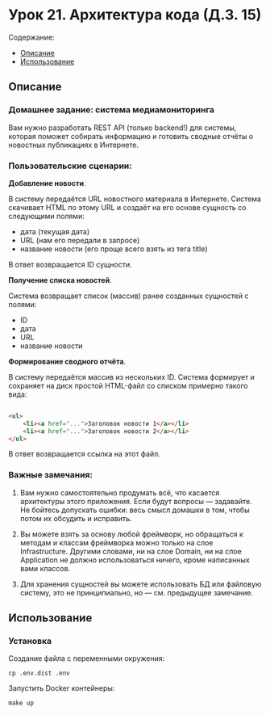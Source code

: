 # Урок 21. Архитектура кода (Д.З. 15)

Содержание:

- [Описание](#описание)
- [Использование](#использование)

## Описание

### Домашнее задание: система медиамониторинга

Вам нужно разработать REST API (только backend!) для системы, которая поможет собирать информацию и готовить
сводные отчёты о новостных публикациях в Интернете.

### Пользовательские сценарии:

**Добавление новости**.

В систему передаётся URL новостного материала в Интернете. Система скачивает HTML по этому URL и создаёт на его основе
сущность со следующими полями:

- дата (текущая дата)
- URL (нам его передали в запросе)
- название новости (его проще всего взять из тега title)

В ответ возвращается ID сущности.

**Получение списка новостей**.

Система возвращает список (массив) ранее созданных сущностей с полями:

- ID
- дата
- URL
- название новости

**Формирование сводного отчёта**.

В систему передаётся массив из нескольких ID. Система формирует и сохраняет на диск простой HTML-файл со списком
примерно такого вида:

```html

<ul>
    <li><a href="...">Заголовок новости 1</a></li>
    <li><a href="...">Заголовок новости 2</a></li>
</ul>
```

В ответ возвращается ссылка на этот файл.

### Важные замечания:

1) Вам нужно самостоятельно продумать всё, что касается архитектуры этого приложения. Если будут вопросы — задавайте. Не
   бойтесь допускать ошибки: весь смысл домашки в том, чтобы потом их обсудить и исправить.

2) Вы можете взять за основу любой фреймворк, но обращаться к методам и классам фреймворка можно только на слое
   Infrastructure. Другими словами, ни на слое Domain, ни на слое Application не должно использоваться ничего, кроме
   написанных вами классов.

3) Для хранения сущностей вы можете использовать БД или файловую систему, это не принципиально, но — см. предыдущее
   замечание.

## Использование

### Установка

Создание файла с переменными окружения:

```shell
cp .env.dist .env
```

Запустить Docker контейнеры:

```shell
make up
```
